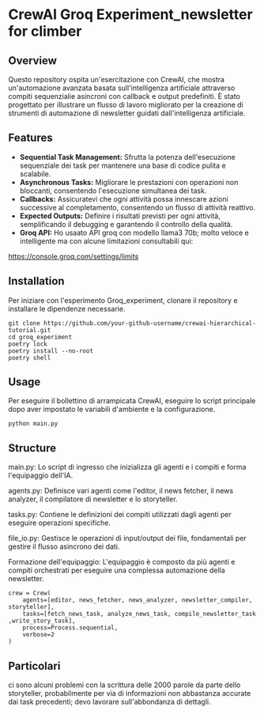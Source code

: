 # CrewAI Groq Experiment_newsletter for climber

## Overview

Questo repository ospita un'esercitazione con CrewAI, che mostra un'automazione avanzata basata sull'intelligenza artificiale attraverso compiti sequenzialie asincroni con callback e output predefiniti. È stato progettato per illustrare un flusso di lavoro migliorato per la creazione di strumenti di automazione di newsletter guidati dall'intelligenza artificiale.

## Features

- **Sequential Task Management:** Sfrutta la potenza dell'esecuzione sequenziale dei task per mantenere una base di codice pulita e scalabile.
- **Asynchronous Tasks:** Migliorare le prestazioni con operazioni non bloccanti, consentendo l'esecuzione simultanea dei task.
- **Callbacks:** Assicuratevi che ogni attività possa innescare azioni successive al completamento, consentendo un flusso di attività reattivo.
- **Expected Outputs:** Definire i risultati previsti per ogni attività, semplificando il debugging e garantendo il controllo della qualità.
- **Groq API:** Ho usaato API groq con modello llama3 70b; molto veloce e intelligente ma con alcune limitazioni consultabili qui:

https://console.groq.com/settings/limits

## Installation

Per iniziare con l'esperimento Groq_experiment, clonare il repository e installare le dipendenze necessarie.

```
git clone https://github.com/your-github-username/crewai-hierarchical-tutorial.git
cd groq_experiment
poetry lock
poetry install --no-root
poetry shell
```

## Usage

Per eseguire il bollettino di arrampicata CrewAI, eseguire lo script principale dopo aver impostato le variabili d'ambiente e la configurazione.

```
python main.py
```

## Structure

main.py: Lo script di ingresso che inizializza gli agenti e i compiti e forma l'equipaggio dell'IA.

agents.py: Definisce vari agenti come l'editor, il news fetcher, il news analyzer, il compilatore di newsletter e lo storyteller.

tasks.py: Contiene le definizioni dei compiti utilizzati dagli agenti per eseguire operazioni specifiche.

file_io.py: Gestisce le operazioni di input/output dei file, fondamentali per gestire il flusso asincrono dei dati.

Formazione dell'equipaggio:
L'equipaggio è composto da più agenti e compiti orchestrati per eseguire una complessa automazione della newsletter.

```
crew = Crew(
    agents=[editor, news_fetcher, news_analyzer, newsletter_compiler, storyteller],
    tasks=[fetch_news_task, analyze_news_task, compile_newsletter_task ,write_story_task],
    process=Process.sequential,
    verbose=2
)
```

## Particolari

ci sono alcuni problemi con la scrittura delle 2000 parole da parte dello storyteller, probabilmente per via di informazioni non abbastanza accurate dai task precedenti; devo lavorare sull'abbondanza di dettagli.
